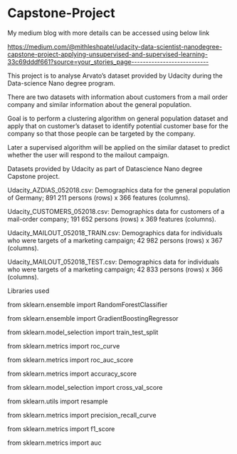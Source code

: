 # Capstone-Project

My medium blog with more details can be accessed using below link

https://medium.com/@mithleshpatel/udacity-data-scientist-nanodegree-capstone-project-applying-unsupervised-and-supervised-learning-33c69dddf661?source=your_stories_page---------------------------

This project is to analyse Arvato’s dataset provided by Udacity during the Data-science Nano degree program. 

There are two datasets with information about customers from a mail order company and similar information about the general population.

Goal is to perform a clustering algorithm on general population dataset and apply that on customer’s dataset to identify potential customer base for the company so that those people can be targeted by the company.

Later a supervised algorithm will be applied on the similar dataset to predict whether the user will respond to the mailout campaign.

Datasets provided by Udacity as part of Datascience Nano degree Capstone project.

Udacity_AZDIAS_052018.csv: Demographics data for the general population of Germany; 891 211 persons (rows) x 366 features (columns).

Udacity_CUSTOMERS_052018.csv: Demographics data for customers of a mail-order company; 191 652 persons (rows) x 369 features (columns).

Udacity_MAILOUT_052018_TRAIN.csv: Demographics data for individuals who were targets of a marketing campaign; 42 982 persons (rows) x 367 (columns).

Udacity_MAILOUT_052018_TEST.csv: Demographics data for individuals who were targets of a marketing campaign; 42 833 persons (rows) x 366 (columns).

Libraries used

from sklearn.ensemble import RandomForestClassifier

from sklearn.ensemble import GradientBoostingRegressor

from sklearn.model_selection import train_test_split

from sklearn.metrics import roc_curve

from sklearn.metrics import roc_auc_score

from sklearn.metrics import accuracy_score

from sklearn.model_selection import cross_val_score

from sklearn.utils import resample

from sklearn.metrics import precision_recall_curve

from sklearn.metrics import f1_score

from sklearn.metrics import auc
